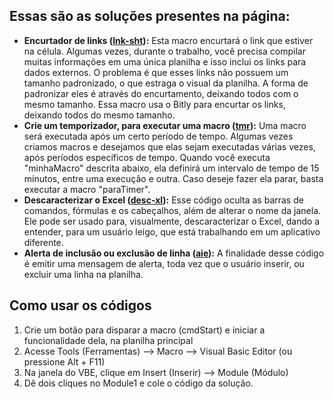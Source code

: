 ## Essas são as soluções presentes na página:

- **Encurtador de links ([lnk-sht](https://github.com/cfprocha/codigos/blob/main/VBA/Excel/lnk-sht.bas)):**
  Esta macro encurtará o link que estiver na célula. Algumas vezes, durante o trabalho, você precisa compilar muitas informações em uma única planilha e isso inclui os links para dados externos. O problema é que esses links não possuem um tamanho padronizado, o que estraga o visual da planilha. A forma de padronizar eles é através do encurtamento, deixando todos com o mesmo tamanho. Essa macro usa o Bitly para encurtar os links, deixando todos do mesmo tamanho. 
- **Crie um temporizador, para executar uma macro ([tmr](https://github.com/cfprocha/codigos/blob/main/VBA/Excel/tmr.bas)):**
  Uma macro será executada após um certo período de tempo. Algumas vezes criamos macros e desejamos que elas sejam executadas várias vezes, após períodos específicos de tempo. Quando você executa "minhaMacro" descrita abaixo, ela definirá um intervalo de tempo de 15 minutos, entre uma execução e outra. Caso deseje fazer ela parar, basta executar a macro "paraTimer".
- **Descaracterizar o Excel ([desc-xl](https://github.com/cfprocha/codigos/blob/main/VBA/Excel/desc-xl.bas)):**
  Esse código oculta as barras de comandos, fórmulas e os cabeçalhos, além de alterar o nome da janela. Ele pode ser usado para, visualmente, descaracterizar o Excel, dando a entender, para um usuário leigo, que está trabalhando em um aplicativo diferente.
- **Alerta de inclusão ou exclusão de linha ([aie](https://github.com/cfprocha/codigos/blob/main/VBA/Excel/aie.bas)):**
  A finalidade desse código é emitir uma mensagem de alerta, toda vez que o usuário inserir, ou excluir uma linha na planilha.


## Como usar os códigos

1. Crie um botão para disparar a macro (cmdStart) e iniciar a funcionalidade dela, na planilha principal
2. Acesse Tools (Ferramentas) --> Macro --> Visual Basic Editor (ou pressione Alt + F11)
3. Na janela do VBE, clique em Insert (Inserir) --> Module (Módulo)
4. Dê dois cliques no Module1 e cole o código da solução.
